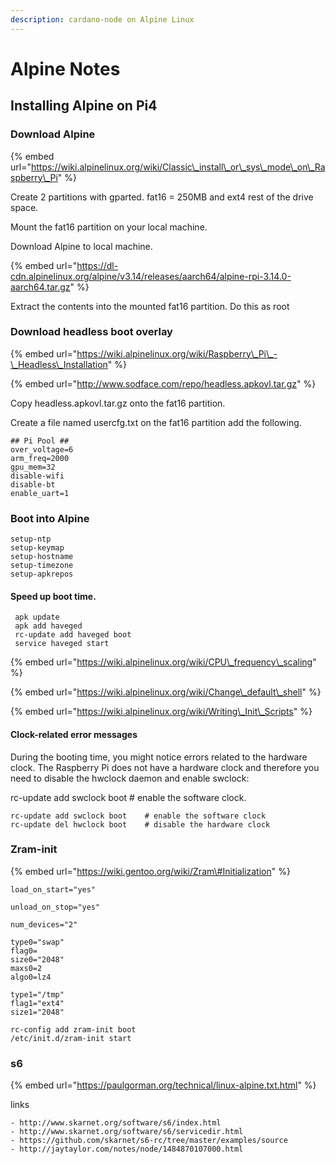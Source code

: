 ```yaml
---
description: cardano-node on Alpine Linux
---
```


# Alpine Notes

## Installing Alpine on Pi4

### Download Alpine

{% embed url="https://wiki.alpinelinux.org/wiki/Classic\_install\_or\_sys\_mode\_on\_Raspberry\_Pi" %}

Create 2 partitions with gparted. fat16 = 250MB and ext4 rest of the drive space.

Mount the fat16 partition on your local machine.

Download Alpine to local machine.

{% embed url="https://dl-cdn.alpinelinux.org/alpine/v3.14/releases/aarch64/alpine-rpi-3.14.0-aarch64.tar.gz" %}

Extract the contents into the mounted fat16 partition. Do this as root



### Download headless boot overlay

{% embed url="https://wiki.alpinelinux.org/wiki/Raspberry\_Pi\_-\_Headless\_Installation" %}

{% embed url="http://www.sodface.com/repo/headless.apkovl.tar.gz" %}

Copy headless.apkovl.tar.gz onto the fat16 partition.

Create a file named usercfg.txt on the fat16 partition add the following.

```text
## Pi Pool ##
over_voltage=6
arm_freq=2000
gpu_mem=32
disable-wifi
disable-bt
enable_uart=1
```

### Boot into Alpine

```text
setup-ntp
setup-keymap
setup-hostname
setup-timezone
setup-apkrepos
```

#### Speed up boot time.

```text
 apk update 
 apk add haveged
 rc-update add haveged boot
 service haveged start
```

{% embed url="https://wiki.alpinelinux.org/wiki/CPU\_frequency\_scaling" %}

{% embed url="https://wiki.alpinelinux.org/wiki/Change\_default\_shell" %}

{% embed url="https://wiki.alpinelinux.org/wiki/Writing\_Init\_Scripts" %}

#### Clock-related error messages

During the booting time, you might notice errors related to the hardware clock. The Raspberry Pi does not have a hardware clock and therefore you need to disable the hwclock daemon and enable swclock:

rc-update add swclock boot \# enable the software clock.

```text
rc-update add swclock boot    # enable the software clock
rc-update del hwclock boot    # disable the hardware clock
```

### Zram-init

{% embed url="https://wiki.gentoo.org/wiki/Zram\#Initialization" %}

```text
load_on_start="yes"

unload_on_stop="yes"
 
num_devices="2"

type0="swap"
flag0=
size0="2048"
maxs0=2
algo0=lz4

type1="/tmp"
flag1="ext4"
size1="2048"
```

```text
rc-config add zram-init boot
/etc/init.d/zram-init start
```

### s6

{% embed url="https://paulgorman.org/technical/linux-alpine.txt.html" %}

links

```text
- http://www.skarnet.org/software/s6/index.html
- http://www.skarnet.org/software/s6/servicedir.html
- https://github.com/skarnet/s6-rc/tree/master/examples/source
- http://jaytaylor.com/notes/node/1484870107000.html
```

